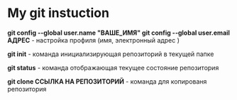 # My git instuction

**git config --global user.name "ВАШЕ_ИМЯ"
git config --global user.email АДРЕС** - настройка профиля (имя, электронный адрес )

**git init** - команда инициализирующая репозиторий в текущей папке

**git status** - команда отображающая текущее состояние репозитория

**git clone ССЫЛКА НА РЕПОЗИТОРИЙ** - команда для копированя репозитория

